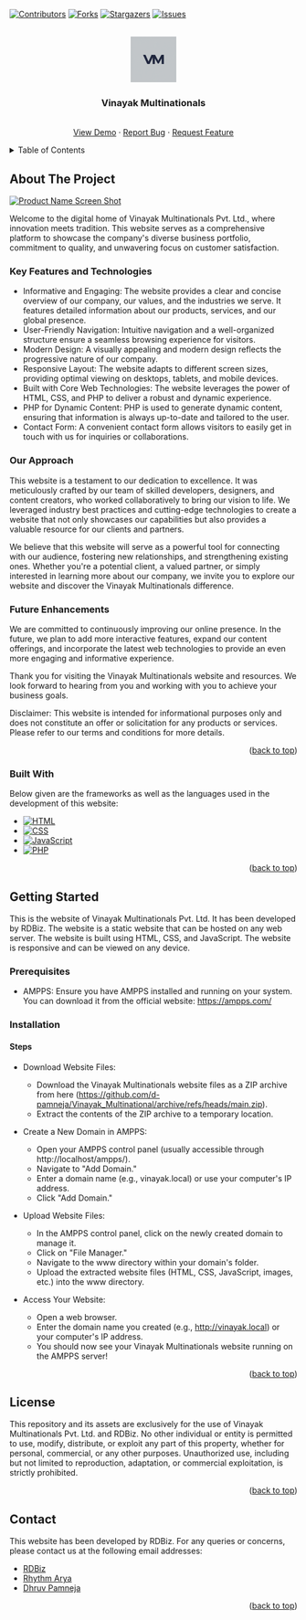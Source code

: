 <a id="readme-top"></a>

[![Contributors][contributors-shield]][contributors-url]
[![Forks][forks-shield]][forks-url]
[![Stargazers][stars-shield]][stars-url]
[![Issues][issues-shield]][issues-url]

<!-- PROJECT LOGO -->
<br />
<div align="center">
  <a href="https://github.com/d-pamneja/Vinayak_Multinational">
    <img src="assets/images/logo.png" alt="Logo" width="80" height="80">
  </a>

  <h3 align="center">Vinayak Multinationals</h3>

  <p align="center">
    <br>
    <a href="https://drive.google.com/file/d/1xYw5Zkr2SXAJZQWvo3kztSyZ1_OIyTmZ/view?usp=share_link">View Demo</a>
    ·
    <a href="https://github.com/d-pamneja/Vinayak_Multinational/issues/new?labels=bug&template=bug-report---.md">Report Bug</a>
    ·
    <a href="https://github.com/d-pamneja/Vinayak_Multinational/issues/new?labels=enhancement&template=feature-request---.md">Request Feature</a>
  </p>
</div>



<!-- TABLE OF CONTENTS -->
<details>
  <summary>Table of Contents</summary>
  <ol>
    <li>
      <a href="#about-the-project">About The Project</a>
      <ul>
        <li><a href="#built-with">Built With</a></li>
      </ul>
    </li>
    <li>
      <a href="#getting-started">Getting Started</a>
      <ul>
        <li><a href="#prerequisites">Prerequisites</a></li>
        <li><a href="#installation">Installation</a></li>
      </ul>
    </li>
    <li><a href="#license">License</a></li>
    <li><a href="#contact">Contact</a></li>
  </ol>
</details>



<!-- ABOUT THE PROJECT -->
## About The Project

[![Product Name Screen Shot][product-screenshot]](https://example.com)

Welcome to the digital home of Vinayak Multinationals Pvt. Ltd., where innovation meets tradition. This website serves as a comprehensive platform to showcase the company's diverse business portfolio, commitment to quality, and unwavering focus on customer satisfaction.

### Key Features and Technologies

* Informative and Engaging: The website provides a clear and concise overview of our company, our values, and the industries we serve. It features detailed information about our products, services, and our global presence.
* User-Friendly Navigation: Intuitive navigation and a well-organized structure ensure a seamless browsing experience for visitors.
* Modern Design: A visually appealing and modern design reflects the progressive nature of our company.
* Responsive Layout: The website adapts to different screen sizes, providing optimal viewing on desktops, tablets, and mobile devices.
* Built with Core Web Technologies: The website leverages the power of HTML, CSS, and PHP to deliver a robust and dynamic experience.
* PHP for Dynamic Content: PHP is used to generate dynamic content, ensuring that information is always up-to-date and tailored to the user.
* Contact Form: A convenient contact form allows visitors to easily get in touch with us for inquiries or collaborations.

### Our Approach

This website is a testament to our dedication to excellence. It was meticulously crafted by our team of skilled developers, designers, and content creators, who worked collaboratively to bring our vision to life. We leveraged industry best practices and cutting-edge technologies to create a website that not only showcases our capabilities but also provides a valuable resource for our clients and partners.

We believe that this website will serve as a powerful tool for connecting with our audience, fostering new relationships, and strengthening existing ones. Whether you're a potential client, a valued partner, or simply interested in learning more about our company, we invite you to explore our website and discover the Vinayak Multinationals difference.

### Future Enhancements

We are committed to continuously improving our online presence. In the future, we plan to add more interactive features, expand our content offerings, and incorporate the latest web technologies to provide an even more engaging and informative experience.

Thank you for visiting the Vinayak Multinationals website and resources. We look forward to hearing from you and working with you to achieve your business goals.

Disclaimer: This website is intended for informational purposes only and does not constitute an offer or solicitation for any products or services. Please refer to our terms and conditions for more details.

<p align="right">(<a href="#readme-top">back to top</a>)</p>



### Built With

Below given are the frameworks as well as the languages used in the development of this website:

* [![HTML][HTML5]][HTML-url]
* [![CSS][CSS3]][CSS-url]
* [![JavaScript][JavaScript]][JavaScript-url]
* [![PHP][PHP]][PHP-url]

<p align="right">(<a href="#readme-top">back to top</a>)</p>



<!-- GETTING STARTED -->
## Getting Started
This is the website of Vinayak Multinationals Pvt. Ltd. It has been developed by RDBiz. The website is a static website that can be hosted on any web server. The website is built using HTML, CSS, and JavaScript. The website is responsive and can be viewed on any device.

### Prerequisites

* AMPPS: Ensure you have AMPPS installed and running on your system. You can download it from the official website: https://ampps.com/


### Installation

#### Steps

* Download Website Files:

    * Download the Vinayak Multinationals website files as a ZIP archive from here (https://github.com/d-pamneja/Vinayak_Multinational/archive/refs/heads/main.zip).
    * Extract the contents of the ZIP archive to a temporary location.

* Create a New Domain in AMPPS:

    * Open your AMPPS control panel (usually accessible through http://localhost/ampps/).
    * Navigate to "Add Domain."
    * Enter a domain name (e.g., vinayak.local) or use your computer's IP address.
    * Click "Add Domain."

* Upload Website Files:

    * In the AMPPS control panel, click on the newly created domain to manage it.
    * Click on "File Manager."
    * Navigate to the www directory within your domain's folder.
    * Upload the extracted website files (HTML, CSS, JavaScript, images, etc.) into the www directory.

* Access Your Website:

    * Open a web browser.
    * Enter the domain name you created (e.g., http://vinayak.local) or your computer's IP address.
    * You should now see your Vinayak Multinationals website running on the AMPPS server!

<p align="right">(<a href="#readme-top">back to top</a>)</p>


<!-- LICENSE -->
## License
This repository and its assets are exclusively for the use of Vinayak Multinationals Pvt. Ltd. and RDBiz. No other individual or entity is permitted to use, modify, distribute, or exploit any part of this property, whether for personal, commercial, or any other purposes. Unauthorized use, including but not limited to reproduction, adaptation, or commercial exploitation, is strictly prohibited.


<p align="right">(<a href="#readme-top">back to top</a>)</p>



<!-- CONTACT -->
## Contact
This website has been developed by RDBiz. For any queries or concerns, please contact us at the following email addresses:

- [RDBiz](mailto:rdbiz@gmail.com)
- [Rhythm Arya](mailto:official.rhythmarya@gmail.com)
- [Dhruv Pamneja](mailto:dpamneja@gmail.com)


<p align="right">(<a href="#readme-top">back to top</a>)</p>




<!-- MARKDOWN LINKS & IMAGES -->
<!-- https://www.markdownguide.org/basic-syntax/#reference-style-links -->
[contributors-shield]: https://img.shields.io/github/contributors/d-pamneja/Vinayak_Multinational.svg?style=for-the-badge
[contributors-url]: https://github.com/d-pamneja/Vinayak_Multinational/graphs/contributors
[forks-shield]: https://img.shields.io/github/forks/d-pamneja/Vinayak_Multinational.svg?style=for-the-badge
[forks-url]: https://github.com/d-pamneja/Vinayak_Multinational/network/members
[stars-shield]: https://img.shields.io/github/stars/d-pamneja/Vinayak_Multinational.svg?style=for-the-badge
[stars-url]: https://github.com/d-pamneja/Vinayak_Multinational/stargazers
[issues-shield]: https://img.shields.io/github/issues/d-pamneja/Vinayak_Multinational.svg?style=for-the-badge
[issues-url]: https://github.com/d-pamneja/Vinayak_Multinational/issues
[license-shield]: https://img.shields.io/github/license/d-pamneja/Vinayak_Multinational.svg?style=for-the-badge
[license-url]: https://github.com/d-pamneja/Vinayak_Multinational/blob/master/LICENSE.txt
[linkedin-shield]: https://img.shields.io/badge/-LinkedIn-black.svg?style=for-the-badge&logo=linkedin&colorB=555
[linkedin-url]: https://linkedin.com/in/othneildrew
[product-screenshot]: assets/images/product_screenshot1.png
[HTML5]: https://img.shields.io/badge/HTML5-E34F26?style=for-the-badge&logo=html5&logoColor=white
[HTML-url]: https://developer.mozilla.org/en-US/docs/Web/HTML
[CSS3]: https://img.shields.io/badge/CSS3-1572B6?style=for-the-badge&logo=css3&logoColor=white
[CSS-url]: https://developer.mozilla.org/en-US/docs/Web/CSS
[JavaScript]: https://img.shields.io/badge/JavaScript-F7DF1E?style=for-the-badge&logo=javascript&logoColor=black
[JavaScript-url]: https://developer.mozilla.org/en-US/docs/Web/JavaScript
[Php]: https://img.shields.io/badge/PHP-777BB4?style=for-the-badge&logo=php&logoColor=white
[PHP-url]: https://www.php.net/
[Next.js]: https://img.shields.io/badge/next.js-000000?style=for-the-badge&logo=nextdotjs&logoColor=white
[Next-url]: https://nextjs.org/
[React.js]: https://img.shields.io/badge/React-20232A?style=for-the-badge&logo=react&logoColor=61DAFB
[React-url]: https://reactjs.org/
[Vue.js]: https://img.shields.io/badge/Vue.js-35495E?style=for-the-badge&logo=vuedotjs&logoColor=4FC08D
[Vue-url]: https://vuejs.org/
[Angular.io]: https://img.shields.io/badge/Angular-DD0031?style=for-the-badge&logo=angular&logoColor=white
[Angular-url]: https://angular.io/
[Svelte.dev]: https://img.shields.io/badge/Svelte-4A4A55?style=for-the-badge&logo=svelte&logoColor=FF3E00
[Svelte-url]: https://svelte.dev/
[Laravel.com]: https://img.shields.io/badge/Laravel-FF2D20?style=for-the-badge&logo=laravel&logoColor=white
[Laravel-url]: https://laravel.com
[Bootstrap.com]: https://img.shields.io/badge/Bootstrap-563D7C?style=for-the-badge&logo=bootstrap&logoColor=white
[Bootstrap-url]: https://getbootstrap.com
[JQuery.com]: https://img.shields.io/badge/jQuery-0769AD?style=for-the-badge&logo=jquery&logoColor=white
[JQuery-url]: https://jquery.com 